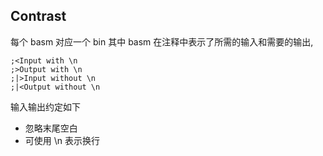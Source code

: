 Contrast
--------

每个 basm 对应一个 bin
其中 basm 在注释中表示了所需的输入和需要的输出,

```
;<Input with \n
;>Output with \n
;|>Input without \n
;|<Output without \n
```

输入输出约定如下

* 忽略末尾空白
* 可使用 \n 表示换行

